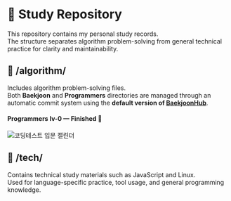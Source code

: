 # 🧠 Study Repository

This repository contains my personal study records.  
The structure separates algorithm problem-solving from general technical practice for clarity and maintainability.



## 📁 /algorithm/

Includes algorithm problem-solving files.  
Both **Baekjoon** and **Programmers** directories are managed through an automatic commit system using the **default version of [BaekjoonHub](https://github.com/BaekjoonHub/BaekjoonHub)**.

#### Programmers lv-0 — Finished 🙌
![코딩테스트 입문 캘린더](https://user-images.githubusercontent.com/97834419/204081556-400642ae-5884-4c8a-8b39-035e9d7db2fe.png)



## 📁 /tech/

Contains technical study materials such as JavaScript and Linux.  
Used for language-specific practice, tool usage, and general programming knowledge.
